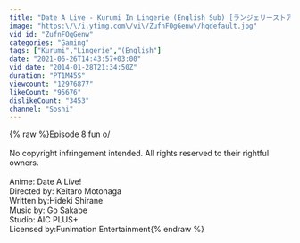 ```yaml
---
title: "Date A Live - Kurumi In Lingerie (English Sub) [ランジェリーストア] デート・ア・ライブ"
image: "https:\/\/i.ytimg.com\/vi\/ZufnFOgGenw\/hqdefault.jpg"
vid_id: "ZufnFOgGenw"
categories: "Gaming"
tags: ["Kurumi","Lingerie","(English"]
date: "2021-06-26T14:43:57+03:00"
vid_date: "2014-01-28T21:34:50Z"
duration: "PT1M45S"
viewcount: "12976877"
likeCount: "95676"
dislikeCount: "3453"
channel: "Soshi"
---
```

{% raw %}Episode 8 fun o/<br /><br />No copyright infringement intended. All rights reserved to their rightful owners.<br /><br />Anime: Date A Live!<br />Directed by: Keitaro Motonaga<br />Written by:Hideki Shirane<br />Music by: Go Sakabe<br />Studio: AIC PLUS+<br />Licensed by:Funimation Entertainment{% endraw %}
